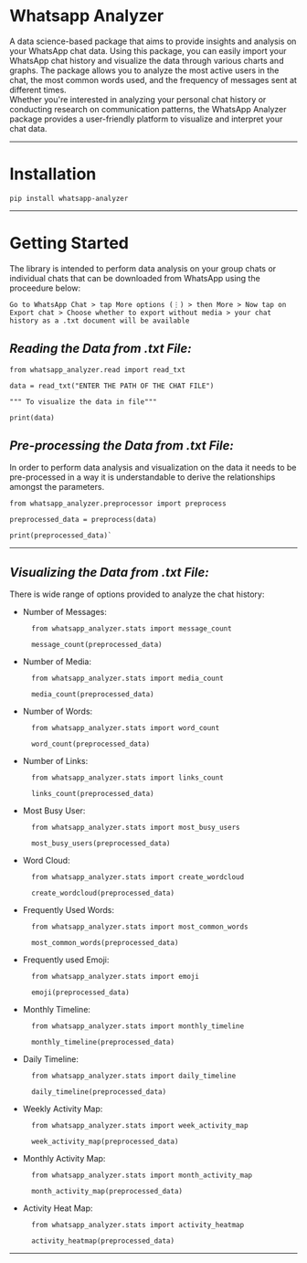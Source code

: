 # Whatsapp Analyzer

A data science-based package that aims to provide insights and analysis on your WhatsApp chat data. Using this package, you can easily import your WhatsApp chat history and visualize the data through various charts and graphs. The package allows you to analyze the most active users in the chat, the most common words used, and the frequency of messages sent at different times.
<br>
Whether you're interested in analyzing your personal chat history or conducting research on communication patterns, the WhatsApp Analyzer package provides a user-friendly platform to visualize and interpret your chat data.


-----


# Installation

    pip install whatsapp-analyzer

-----


# Getting Started

The library is intended to perform data analysis on your group chats or individual chats that can be downloaded from WhatsApp using the proceedure below:

    Go to WhatsApp Chat > tap More options (⋮) > then More > Now tap on Export chat > Choose whether to export without media > your chat history as a .txt document will be available

##  *Reading the Data from .txt File:*

    from whatsapp_analyzer.read import read_txt
    
    data = read_txt("ENTER THE PATH OF THE CHAT FILE")
    
    """ To visualize the data in file"""

    print(data)

##  *Pre-processing the Data from .txt File:*

In order to perform data analysis and visualization on the data it needs to be pre-processed in a way it is understandable to derive the relationships amongst the parameters.

    from whatsapp_analyzer.preprocessor import preprocess
    
    preprocessed_data = preprocess(data)
    
    print(preprocessed_data)`


-----


##  *Visualizing the Data from .txt File:*

There is wide range of options provided to analyze the chat history:

+ Number of Messages: <br>

        from whatsapp_analyzer.stats import message_count

        message_count(preprocessed_data)

+ Number of Media:<br>

        from whatsapp_analyzer.stats import media_count

        media_count(preprocessed_data)

+ Number of Words:<br>

        from whatsapp_analyzer.stats import word_count

        word_count(preprocessed_data)

+ Number of Links:<br>

        from whatsapp_analyzer.stats import links_count

        links_count(preprocessed_data)

+ Most Busy User:<br>

        from whatsapp_analyzer.stats import most_busy_users

        most_busy_users(preprocessed_data)

+ Word Cloud:<br>

        from whatsapp_analyzer.stats import create_wordcloud

        create_wordcloud(preprocessed_data)

+ Frequently Used Words:<br>

        from whatsapp_analyzer.stats import most_common_words

        most_common_words(preprocessed_data)

+ Frequently used Emoji:<br>

        from whatsapp_analyzer.stats import emoji

        emoji(preprocessed_data)

+ Monthly Timeline:<br>

        from whatsapp_analyzer.stats import monthly_timeline

        monthly_timeline(preprocessed_data)

+ Daily Timeline:<br>

        from whatsapp_analyzer.stats import daily_timeline

        daily_timeline(preprocessed_data)

+ Weekly Activity Map:<br>

        from whatsapp_analyzer.stats import week_activity_map

        week_activity_map(preprocessed_data)

+ Monthly Activity Map:<br>

        from whatsapp_analyzer.stats import month_activity_map

        month_activity_map(preprocessed_data)

+ Activity Heat Map:<br>

        from whatsapp_analyzer.stats import activity_heatmap

        activity_heatmap(preprocessed_data)


-----
